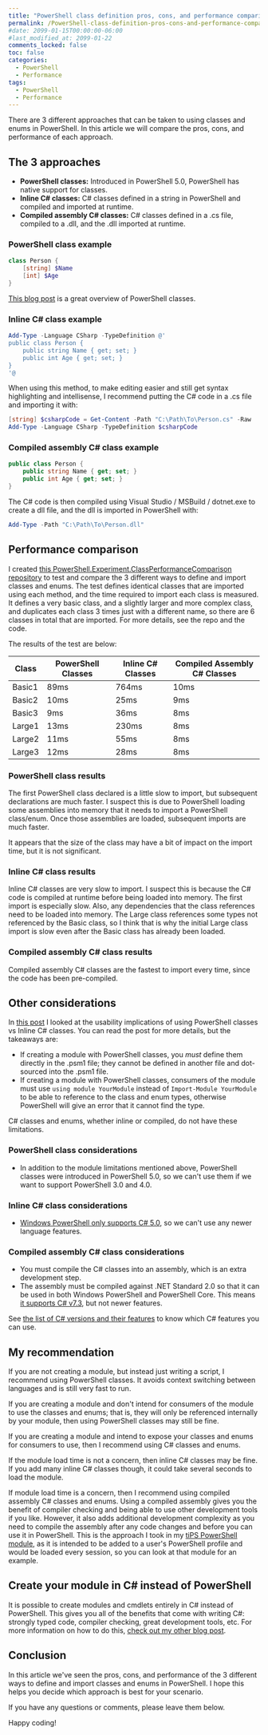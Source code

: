```yaml
---
title: "PowerShell class definition pros, cons, and performance comparison"
permalink: /PowerShell-class-definition-pros-cons-and-performance-comparison/
#date: 2099-01-15T00:00:00-06:00
#last_modified_at: 2099-01-22
comments_locked: false
toc: false
categories:
  - PowerShell
  - Performance
tags:
  - PowerShell
  - Performance
---
```


There are 3 different approaches that can be taken to using classes and enums in PowerShell.
In this article we will compare the pros, cons, and performance of each approach.

## The 3 approaches

- __PowerShell classes:__ Introduced in PowerShell 5.0, PowerShell has native support for classes.
- __Inline C# classes:__ C# classes defined in a string in PowerShell and compiled and imported at runtime.
- __Compiled assembly C# classes:__ C# classes defined in a .cs file, compiled to a .dll, and the .dll imported at runtime.

### PowerShell class example

```powershell
class Person {
    [string] $Name
    [int] $Age
}
```

[This blog post](https://xainey.github.io/2016/powershell-classes-and-concepts/) is a great overview of PowerShell classes.

### Inline C# class example

```powershell
Add-Type -Language CSharp -TypeDefinition @'
public class Person {
    public string Name { get; set; }
    public int Age { get; set; }
}
'@
```

When using this method, to make editing easier and still get syntax highlighting and intellisense, I recommend putting the C# code in a .cs file and importing it with:

```powershell
[string] $csharpCode = Get-Content -Path "C:\Path\To\Person.cs" -Raw
Add-Type -Language CSharp -TypeDefinition $csharpCode
```

### Compiled assembly C# class example

```csharp
public class Person {
    public string Name { get; set; }
    public int Age { get; set; }
}
```

The C# code is then compiled using Visual Studio / MSBuild / dotnet.exe to create a dll file, and the dll is imported in PowerShell with:

```powershell
Add-Type -Path "C:\Path\To\Person.dll"
```

## Performance comparison

I created [this PowerShell.Experiment.ClassPerformanceComparison repository](https://github.com/deadlydog/PowerShell.Experiment.ClassPerformanceComparison) to test and compare the 3 different ways to define and import classes and enums.
The test defines identical classes that are imported using each method, and the time required to import each class is measured.
It defines a very basic class, and a slightly larger and more complex class, and duplicates each class 3 times just with a different name, so there are 6 classes in total that are imported.
For more details, see the repo and the code.

The results of the test are below:

| Class  | PowerShell Classes | Inline C# Classes | Compiled Assembly C# Classes |
| ------ | ------------------ | ----------------- | ---------------------------- |
| Basic1 | 89ms               | 764ms             | 10ms                         |
| Basic2 | 10ms               | 25ms              | 9ms                          |
| Basic3 | 9ms                | 36ms              | 8ms                          |
| Large1 | 13ms               | 230ms             | 8ms                          |
| Large2 | 11ms               | 55ms              | 8ms                          |
| Large3 | 12ms               | 28ms              | 8ms                          |

### PowerShell class results

The first PowerShell class declared is a little slow to import, but subsequent declarations are much faster.
I suspect this is due to PowerShell loading some assemblies into memory that it needs to import a PowerShell class/enum.
Once those assemblies are loaded, subsequent imports are much faster.

It appears that the size of the class may have a bit of impact on the import time, but it is not significant.

### Inline C# class results

Inline C# classes are very slow to import.
I suspect this is because the C# code is compiled at runtime before being loaded into memory.
The first import is especially slow.
Also, any dependencies that the class references need to be loaded into memory.
The Large class references some types not referenced by the Basic class, so I think that is why the initial Large class import is slow even after the Basic class has already been loaded.

### Compiled assembly C# class results

Compiled assembly C# classes are the fastest to import every time, since the code has been pre-compiled.

## Other considerations

In [this post](https://blog.danskingdom.com/How-and-where-to-properly-define-classes-and-enums-in-your-PowerShell-modules/) I looked at the usability implications of using PowerShell classes vs Inline C# classes.
You can read the post for more details, but the takeaways are:

- If creating a module with PowerShell classes, you _must_ define them directly in the .psm1 file; they cannot be defined in another file and dot-sourced into the .psm1 file.
- If creating a module with PowerShell classes, consumers of the module must use `using module YourModule` instead of `Import-Module YourModule` to be able to reference to the class and enum types, otherwise PowerShell will give an error that it cannot find the type.

C# classes and enums, whether inline or compiled, do not have these limitations.

### PowerShell class considerations

- In addition to the module limitations mentioned above, PowerShell classes were introduced in PowerShell 5.0, so we can't use them if we want to support PowerShell 3.0 and 4.0.

### Inline C# class considerations

- [Windows PowerShell only supports C# 5.0](https://stackoverflow.com/a/40789694/602585), so we can't use any newer language features.

### Compiled assembly C# class considerations

- You must compile the C# classes into an assembly, which is an extra development step.
- The assembly must be compiled against .NET Standard 2.0 so that it can be used in both Windows PowerShell and PowerShell Core.
  This means [it supports C# v7.3](https://learn.microsoft.com/en-us/dotnet/csharp/language-reference/configure-language-version), but not newer features.

See [the list of C# versions and their features](https://learn.microsoft.com/en-us/dotnet/csharp/whats-new/csharp-version-history) to know which C# features you can use.

## My recommendation

If you are not creating a module, but instead just writing a script, I recommend using PowerShell classes.
It avoids context switching between languages and is still very fast to run.

If you are creating a module and don't intend for consumers of the module to use the classes and enums; that is, they will only be referenced internally by your module, then using PowerShell classes may still be fine.

If you are creating a module and intend to expose your classes and enums for consumers to use, then I recommend using C# classes and enums.

If the module load time is not a concern, then inline C# classes may be fine.
If you add many inline C# classes though, it could take several seconds to load the module.

If module load time is a concern, then I recommend using compiled assembly C# classes and enums.
Using a compiled assembly gives you the benefit of compiler checking and being able to use other development tools if you like.
However, it also adds additional development complexity as you need to compile the assembly after any code changes and before you can use it in PowerShell.
This is the approach I took in my [tiPS PowerShell module](https://github.com/deadlydog/PowerShell.tiPS), as it is intended to be added to a user's PowerShell profile and would be loaded every session, so you can look at that module for an example.

## Create your module in C# instead of PowerShell

It is possible to create modules and cmdlets entirely in C# instead of PowerShell.
This gives you all of the benefits that come with writing C#: strongly typed code, compiler checking, great development tools, etc.
For more information on how to do this, [check out my other blog post](https://blog.danskingdom.com/Create-and-test-PowerShell-Core-cmdlets-in-CSharp/).

## Conclusion

In this article we've seen the pros, cons, and performance of the 3 different ways to define and import classes and enums in PowerShell.
I hope this helps you decide which approach is best for your scenario.

If you have any questions or comments, please leave them below.

Happy coding!
